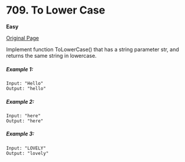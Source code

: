 # 709. To Lower Case

**Easy**

[Original Page](https://leetcode.com/problems/to-lower-case/)

Implement function ToLowerCase() that has a string parameter str, and returns the same string in lowercase.
##### Example 1:
```
Input: "Hello"
Output: "hello"
```
##### Example 2:
```
Input: "here"
Output: "here"
```
##### Example 3:
```
Input: "LOVELY"
Output: "lovely"
```
